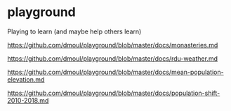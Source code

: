 # playground
Playing to learn (and maybe help others learn)

https://github.com/dmoul/playground/blob/master/docs/monasteries.md

https://github.com/dmoul/playground/blob/master/docs/rdu-weather.md

https://github.com/dmoul/playground/blob/master/docs/mean-population-elevation.md

https://github.com/dmoul/playground/blob/master/docs/population-shift-2010-2018.md
